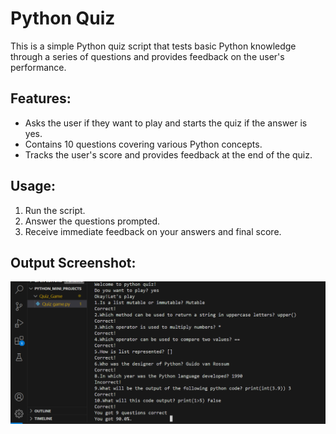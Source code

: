 # Python Quiz

This is a simple Python quiz script that tests basic Python knowledge through a series of questions and provides feedback on the user's performance.

## Features:
- Asks the user if they want to play and starts the quiz if the answer is yes.
- Contains 10 questions covering various Python concepts.
- Tracks the user's score and provides feedback at the end of the quiz.

## Usage:
1. Run the script.
2. Answer the questions prompted.
3. Receive immediate feedback on your answers and final score.

## Output Screenshot:
![Output_Screenshot](Quiz_Game_Output.png)
